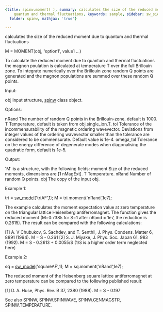 ```yaml
---
{title: spinw.moment( ), summary: calculates the size of the reduced moment due to
    quantum and thermal fluctuations, keywords: sample, sidebar: sw_sidebar, permalink: spinw_moment.html,
  folder: spinw, mathjax: 'true'}

---
```

calculates the size of the reduced moment due to quantum and thermal fluctuations
 
M = MOMENT(obj, 'option1', value1 ...)
 
To calculate the reduced moment due to quantum and thermal fluctuations
the magnon poulation is calculated at temperature T over the full
Brillouin zone. To integrate numerically over the Brillouin zone random Q
points are generated and the magnon populations are summed over these
random Q points.
 
Input:
 
obj           Input structure, [spinw](spinw.html) class object.
 
Options:
 
nRand         The number of random Q points in the Brillouin-zone,
              default is 1000.
T             Temperature, default is taken from obj.single_ion.T.
tol           Tolerance of the incommensurability of the magnetic
              ordering wavevector. Deviations from integer values of the
              ordering wavevector smaller than the tolerance are
              considered to be commensurate. Default value is 1e-4.
omega_tol     Tolerance on the energy difference of degenerate modes when
              diagonalising the quadratic form, default is 1e-5.
 
Output:
 
'M' is a structure, with the following fields:
moment        Size of the reduced moments, dimensions are [1 nMagExt].
T           	Temperature.
nRand         Number of random Q points.
obj           The copy of the input obj.
 
Example 1:
 
tri = [sw_model](sw_model.html)('triAF',1);
M = tri.moment('nRand',1e7);
 
The example calculates the moment expectation value at zero temperature
on the triangular lattice Heisenberg antiferromagnet. The function gives
the reduced moment (M=0.7385 for S=1 after nRand = 1e7, the reduction is
0.2615). The result can be compared with the following calculations:
 
[1] A. V Chubukov, S. Sachdev, and T. Senthil, J. Phys. Condens. Matter 6, 8891 (1994).
M = S - 0.261
[2] S. J. Miyake, J. Phys. Soc. Japan 61, 983 (1992).
M = S - 0.2613 + 0.0055/S (1/S is a higher order term neglected here)
 
Example 2:
 
sq = [sw_model](sw_model.html)('squareAF',1);
M = sq.moment('nRand',1e7);
 
The reduced moment of the Heisenberg square lattice antiferromagnet at
zero temperature can be compared to the following published result:
 
[1] D. A. Huse, Phys. Rev. B 37, 2380 (1988).
M = S - 0.197
 
See also SPINW, SPINW.SPINWAVE, SPINW.GENMAGSTR, SPINW.TEMPERATURE.
  

